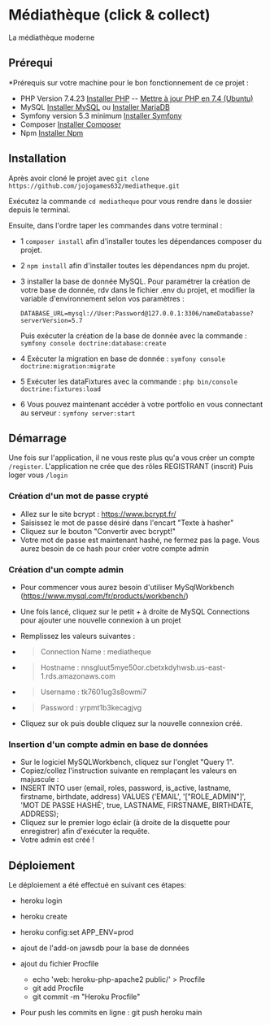 # Médiathèque (click & collect)

La médiathèque moderne

## Prérequi

*Prérequis sur votre machine pour le bon fonctionnement de ce projet : 
- PHP Version 7.4.23 [Installer PHP](https://www.php.net/manual/fr/install.php) --  [Mettre à jour PHP en 7.4 (Ubuntu)](https://www.cloudbooklet.com/upgrade-php-version-to-php-7-4-on-ubuntu/)
- MySQL [Installer MySQL](https://doc.ubuntu-fr.org/mysql) ou [Installer MariaDB](https://doc.ubuntu-fr.org/mariadb)
- Symfony version 5.3 minimum [Installer Symfony](https://symfony.com/doc/current/setup.html) 
- Composer [Installer Composer](https://getcomposer.org/download/) 
- Npm  [Installer Npm](https://www.npmjs.com/get-npm)  

## Installation

Après avoir cloné le projet avec ``git clone https://github.com/jojogames632/mediatheque.git``

Exécutez la commande ``cd mediatheque`` pour vous rendre dans le dossier depuis le terminal.

Ensuite, dans l'ordre taper les commandes dans votre terminal : 

- 1 ``composer install`` afin d'installer toutes les dépendances composer du projet.

- 2 ``npm install``      afin d'installer toutes les dépendances npm du projet.

- 3 installer la base de donnée MySQL. 
   Pour paramétrer la création de votre base de donnée, rdv dans le fichier .env du projet, et modifier la variable d'environnement selon vos paramètres : 

  ``DATABASE_URL=mysql://User:Password@127.0.0.1:3306/nameDatabasse?serverVersion=5.7``
  
   Puis exécuter la création de la base de donnée avec la commande : ``symfony console doctrine:database:create``


- 4 Exécuter la migration en base de donnée :                                        ``symfony console doctrine:migration:migrate``

- 5 Exécuter les dataFixtures avec la commande :                                     ``php bin/console doctrine:fixtures:load``

- 6 Vous pouvez maintenant accéder à votre portfolio en vous connectant au serveur : ``symfony server:start``


## Démarrage

Une fois sur l'application, il ne vous reste plus qu'a vous créer un compte ``/register``.
L'application ne crée que des rôles REGISTRANT (inscrit)
Puis loger vous ``/login``

### Création d'un mot de passe crypté

- Allez sur le site bcrypt : https://www.bcrypt.fr/
- Saisissez le mot de passe désiré dans l'encart "Texte à hasher"
- Cliquez sur le bouton "Convertir avec bcrypt!"
- Votre mot de passe est maintenant hashé, ne fermez pas la page. Vous aurez besoin de ce hash pour créer votre compte admin

### Création d'un compte admin

- Pour commencer vous aurez besoin d'utiliser MySqlWorkbench (https://www.mysql.com/fr/products/workbench/)

- Une fois lancé, cliquez sur le petit + à droite de MySQL Connections pour ajouter une nouvelle connexion à un projet

- Remplissez les valeurs suivantes : 

* > Connection Name : mediatheque
* > Hostname : nnsgluut5mye50or.cbetxkdyhwsb.us-east-1.rds.amazonaws.com
* > Username : tk7601ug3s8owmi7
* > Password : yrpmt1b3kecagjvg

- Cliquez sur ok puis double cliquez sur la nouvelle connexion créé. 

### Insertion d'un compte admin en base de données

- Sur le logiciel MySQLWorkbench, cliquez sur l'onglet "Query 1".
- Copiez/collez l'instruction suivante en remplaçant les valeurs en majuscule : 
- INSERT INTO user (email, roles, password, is_active, lastname, firstname, birthdate, address) VALUES ('EMAIL', '["ROLE_ADMIN"]', 'MOT DE PASSE HASHÉ', true, LASTNAME, FIRSTNAME, BIRTHDATE, ADDRESS);
- Cliquez sur le premier logo éclair (à droite de la disquette pour enregistrer) afin d'exécuter la requête.
- Votre admin est créé !

## Déploiement

Le déploiement a été effectué en suivant ces étapes:

- heroku login
- heroku create
- heroku config:set APP_ENV=prod

- ajout de l'add-on jawsdb pour la base de données

- ajout du fichier Procfile
   - echo 'web: heroku-php-apache2 public/' > Procfile
   - git add Procfile
   - git commit -m "Heroku Procfile"

- Pour push les commits en ligne : git push heroku main 